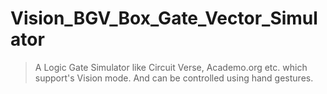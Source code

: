 # Vision_BGV_Box_Gate_Vector_Simulator
> A Logic Gate Simulator like Circuit Verse, Academo.org etc. which support's Vision mode. And can be controlled using hand gestures.


